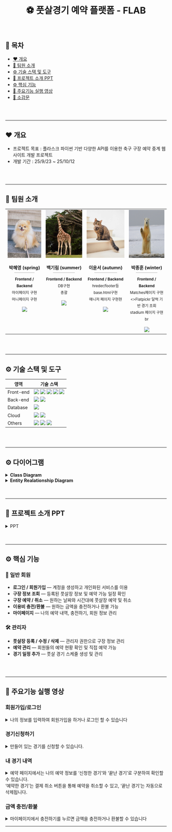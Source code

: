 <h1 align="center">⚽ 풋살경기 예약 플랫폼 - FLAB</h1>

<br>

## 📑 목차
- [❤️ 개요](#-개요)
- [👶 팀원 소개](#-팀원-소개)
- [⚙️ 기술 스택 및 도구](#-기술-스택-및-도구)
- [🧱 프로젝트 소개 PPT](#-프로젝트-소개-PPT)
- [⚙️ 핵심 기능](#-핵심-기능)
- [📸 주요기능 실행 영상](#-주요기능-실행-영상)
- [📝 소감문](#-소감문)
<br>
<br>

---

## ❤️ 개요
- 프로젝트 목표 : 플라스크 파이썬 기반 다양한 API를 이용한 축구 구장 예약 중계 웹사이트 개발 프로젝트  
- 개발 기간 : 25/9/23 ~ 25/10/12  

<br>
<br>

---

## 👶 팀원 소개

<div align="center">

<table>
  <tr>
    <!-- spring -->
    <td align="center" width="230" style="vertical-align: top;">
      <img src="setting/static/img/hi1.jpg" width="120" height="150" alt="spring"><br><br>
      <b>박혜영 (spring)</b>
      <div style="width:60%;margin:6px auto;border-bottom:1px solid #aaa;"></div>
      <sub><b>Frontend / Backend</b></sub><br>
      <sub>마이페이지 구현<br>머니페이지 구현</sub><br><br>
      <a href="https://github.com/gangazigood"><img src="https://img.shields.io/badge/GitHub-181717?style=flat&logo=github&logoColor=white"></a>
    </td>
    <td align="center" width="230" style="vertical-align: top;">
      <img src="setting/static/img/hi2.jpg" width="120" height="150" alt="summer"><br><br>
      <b>백기림 (summer)</b>
      <div style="width:60%;margin:6px auto;border-bottom:1px solid #aaa;"></div>
      <sub><b>Frontend / Backend</b></sub><br>
      <sub>DB구현<br>총괄</sub><br><br>
      <a href="https://github.com/girintr"><img src="https://img.shields.io/badge/GitHub-181717?style=flat&logo=github&logoColor=white"></a>
    </td>
    <td align="center" width="230" style="vertical-align: top;">
      <img src="setting/static/img/hi3.jpg" width="120" height="150" alt="autumn"><br><br>
      <b>이윤서 (autumn)</b>
      <div style="width:60%;margin:6px auto;border-bottom:1px solid #aaa;"></div>
      <sub><b>Frontend / Backend</b></sub><br>
      <sub>hreder/footer등 base.html구현<br>매니저 페이지 구현현</sub><br><br>
      <a href="https://github.com/yoo05-seo"><img src="https://img.shields.io/badge/GitHub-181717?style=flat&logo=github&logoColor=white"></a>
    </td>
    <td align="center" width="230" style="vertical-align: top;">
      <img src="setting/static/img/hi4.jpg" width="120" height="150px" alt="winter"><br><br>
      <b>박종훈 (winter)</b>
      <div style="width:60%;margin:6px auto;border-bottom:1px solid #aaa;"></div>
      <sub><b>Frontend / Backend</b></sub><br>
      <sub>Matches페이지 구현<>Flatpickr 달력 기반 경기 조회<br>stadium 페이지 구현br</sub><br><br>
      <a href="https://github.com/dailyhune"><img src="https://img.shields.io/badge/GitHub-181717?style=flat&logo=github&logoColor=white"></a>
    </td>
  </tr>
</table>

</div>
<br>
<br>

---

## ⚙️ 기술 스택 및 도구

| 영역 | 기술 스택 |
| --- | --- |
| Front-end | <img src="https://img.shields.io/badge/HTML5-E34F26?style=flat-square&logo=HTML5&logoColor=fff"/> <img src="https://img.shields.io/badge/JavaScript-F7DF1E?style=flat-square&logo=JavaScript&logoColor=000"/> <img src="https://img.shields.io/badge/bootstrap-7952B3?style=flat-square&logo=bootstrap&logoColor=white"/> <img src="https://img.shields.io/badge/jquery-0769AD?style=flat-square&logo=jquery&logoColor=white"/> <img src="https://img.shields.io/badge/CSS3-1572B6?style=flat-square&logo=CSS3&logoColor=fff"/> |
| Back-end | <img src="https://img.shields.io/badge/Python-3776AB?style=flat-square&logo=Python&logoColor=white"/> <img src="https://img.shields.io/badge/Flask-000000?style=flat-square&logo=Flask&logoColor=white"/> |
| Database | <img src="https://img.shields.io/badge/MySQL-4479A1?style=flat-square&logo=MySQL&logoColor=white"/> |
| Cloud | <img src="https://img.shields.io/badge/AWS-232F3E?style=flat-square&logo=amazon-aws&logoColor=white"/> <img src="https://img.shields.io/badge/Docker-2496ED?style=flat-square&logo=Docker&logoColor=white"/> |
| Others | <img src="https://img.shields.io/badge/Git-F05032?style=flat-square&logo=git&logoColor=white"/> <img src="https://img.shields.io/badge/GitHub-181717?style=flat-square&logo=github&logoColor=white"/> <img src="https://img.shields.io/badge/Figma-F24E1E?style=flat-square&logo=figma&logoColor=white"/> |

<br>
<br>

---

## ⚙️ 다이어그램

<details><summary><b>Class Diagram</b></summary>
<img src="readme_img/diagram1.png"/>
</details>


<details><summary><b>Entity Realationship Diagram</b></summary>
<img src="readme_img/diagram2.png"/>
</details>

<br>
<br>

---

## 🧱 프로젝트 소개 PPT
<details><summary>PPT</summary>


</details>  
<br>
<br>

---

## ⚙️ 핵심 기능

### 👤 일반 회원
- **로그인 / 회원가입** — 계정을 생성하고 개인화된 서비스를 이용  
- **구장 정보 조회** — 등록된 풋살장 정보 및 예약 가능 일정 확인  
- **구장 예약 / 취소** — 원하는 날짜와 시간대에 풋살장 예약 및 취소  
- **이용비 충전/환불** — 원하는 금액을 충전하거나 환불 가능  
- **마이페이지** — 나의 예약 내역, 충전하기, 회원 정보 관리  

### 🛠️ 관리자
- **풋살장 등록 / 수정 / 삭제** — 관리자 권한으로 구장 정보 관리  
- **예약 관리** — 회원들의 예약 현황 확인 및 직접 예약 가능  
- **경기 일정 추가** — 풋살 경기 스케줄 생성 및 관리
<br>
<br>

---

## 📸 주요기능 실행 영상


### 회원가입/로그인

<details><summary>나의 정보를 입력하여 회원가입을 하거나 로그인 할 수 있습니다</summary>

![auth](https://github.com/user-attachments/assets/4dabd2c4-921f-4947-ae30-179f6e21f6a8)

</details>


### 경기신청하기

<details><summary>만들어 있는 경기를 신청할 수 있습니다.</summary>
  
![경기신청](https://github.com/user-attachments/assets/a15d249a-1935-40c1-b3d3-5e77adba0420)

</details>

  
### 내 경기 내역  
<details><summary>예약 페이지에서는 나의 예약 정보를 ‘신청한 경기’와 ‘끝난 경기’로 구분하여 확인할 수 있습니다.<br>  
                      ‘예약한 경기’는 결제 취소 버튼을 통해 예약을 취소할 수 있고, ‘끝난 경기’는 자동으로 삭제됩니다.  </summary>


![math_cancle](https://github.com/user-attachments/assets/979a6239-43ad-4b55-ae7e-d370ad561367)


</details>

### 금액 충전/환불

<details><summary>마이페이지에서 충전하기를 누르면 금액을 충전하거나 환불할 수 있습니다</summary>

![money](https://github.com/user-attachments/assets/49ad1f76-23a7-4b2c-aea7-7026dbeaa0d4)


</details>


---

<!-- ## 📝 소감문 -->

